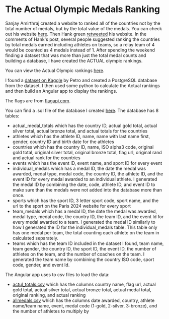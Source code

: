 # The Actual Olympic Medals Ranking
Sanjay Amirthraj created a website to ranked all of the countries not by the total number of medals, but by the total value of the medals. You can check out his website [here](https://olympics-better-rankings.vercel.app/). Then Hank green [retweeted](https://x.com/hankgreen/status/1824509431352266788) his website. In the comments of Hank's post, several people suggested ranking the countries by total medals earned including athletes on teams, so a relay team of 4 would be counted as 4 medals instead of 1. After spending the weekend finding a dataset that was more than just the total medal counts and building a database, I have created the ACTUAL olympic rankings.

You can view the Actual Olympic rankings [here](https://ryanmontville.com/actual-olympic-medals-ranking/).

I found a [dataset on Kaggle](https://www.kaggle.com/datasets/piterfm/paris-2024-olympic-summer-games) by Petro and created a PostgreSQL database from the dataset. I then used some python to calculate the Actual rankings and then build an Angular app to display the rankings.

The flags are from [flagapi.com](https://flagsapi.com/).

You can find a .sql file of the database I created [here](https://raw.githubusercontent.com/RyanMontville/actual-olympic-medals-ranking/main/postgresql-db.sql). The database has 8 tables: 
* actual_medal_totals which has the country ID, actual gold total, actual silver total, actual bronze total, and actual totals for the countries
* athletes which has the athlete ID, name, name with last name first, gender, country ID and birth date for the athletes
* countries which has the country ID, name, ISO alpha3 code, original gold total, original silver total, original bronze total, flag url, original rand and actual rank for the countries
* events which has the event ID, event name, and sport ID for every event
* individual_medals which has a medal ID, the date the medal was awarded, medal type, medal code, the country ID, the athlete ID, and the event ID for every medal awarded to an individual athlete. I generated the medal ID by combining the date, code, athlete ID, and event ID to make sure than the medals were not added into the database more than once.
* sports which has the sport ID, 3 letter sport code, sport name, and the url to the sport on the Paris 2024 website for every sport
* team_medals which has a medal ID, the date the medal was awarded, medal type, medal code, the country ID, the team ID, and the event Id for every medal awarded to a team. I generated the medal ID similarly to how I generated the ID for the individual_medals table. This table only has one medal per team, the total counting each athlete on the team in calculated separately.
* teams which has the team ID included in the dataset I found, team name, team gender, the country ID, the sport ID, the event ID, the number of athletes on the team, and the number of coaches on the team. I generated the team name by combining the country ISO code, sport code, gender, and event Id.

The Angular app uses to csv files to load the data:
* [actul_totals.csv](https://github.com/RyanMontville/actual-olympic-medals-ranking/blob/main/actual_totals.csv) which has the columns country name, flag url, actual gold total, actual silver total, actual bronze total, actual medal total, original ranking, and actual ranking
* [allmedals.csv](https://github.com/RyanMontville/actual-olympic-medals-ranking/blob/main/allmedals.csv) which has the columns date awarded, country, athlete name/team name, event, medal code (1-gold, 2-silver, 3-bronze), and the number of athletes to multiply by